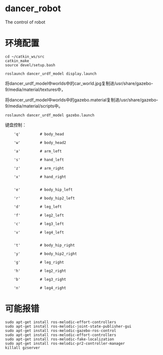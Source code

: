 # **dancer_robot**
The control of robot
# 环境配置
```
cd ~/catkin_ws/src
catkin_make
source devel/setup.bash
```

```
roslaunch dancer_urdf_model display.launch
```


将dancer_urdf_model中worlds中的car_world.jpg复制进/usr/share/gazebo-9/media/material/textures中，


将dancer_urdf_model中worlds中的gazebo.material复制进/usr/share/gazebo-9/media/material/scripts中。


```
roslaunch dancer_urdf_model gazebo.launch
```

键盘控制：

        'q'         # body_head

        'w'         # body_head2

        'a'         # arm_left

        's'         # hand_left

        'z'         # arm_right

        'x'         # hand_right


        'e'         # body_hip_left

        'r'         # body_hip2_left

        'd'         # leg_left

        'f'         # leg2_left

        'c'         # leg3_left

        'v'         # leg4_left


        't'         # body_hip_right

        'y'         # body_hip2_right

        'g'         # leg_right

        'h'         # leg2_right

        'b'         # leg3_right

        'n'         # leg4_right

# 可能报错
```
sudo apt-get install ros-melodic-effort-controllers
sudo apt-get install ros-melodic-joint-state-publisher-gui
sudo apt-get install ros-melodic-gazebo-ros-control
sudo apt-get install ros-melodic-effort-controllers
sudo apt-get install ros-melodic-fake-localization
sudo apt-get install ros-melodic-pr2-controller-manager
killall gzserver
```

